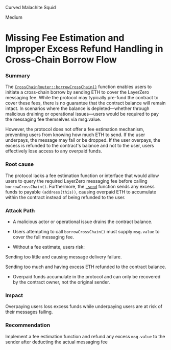 Curved Malachite Squid

Medium

# Missing Fee Estimation and Improper Excess Refund Handling in Cross-Chain Borrow Flow

### Summary
The [`CrossChainRouter::borrowCrossChain()`](https://github.com/sherlock-audit/2025-05-lend-audit-contest/blob/main/Lend-V2/src/LayerZero/CrossChainRouter.sol#L113) function enables users to initiate a cross-chain borrow by sending ETH to cover the LayerZero messaging fee. While the protocol may typically pre-fund the contract to cover these fees, there is no guarantee that the contract balance will remain intact. In scenarios where the balance is depleted—whether through malicious draining or operational issues—users would be required to pay the messaging fee themselves via msg.value.

However, the protocol does not offer a fee estimation mechanism, preventing users from knowing how much ETH to send. If the user underpays, the message may fail or be dropped. If the user overpays, the excess is refunded to the contract's balance and not to the user, users effectively lose access to any overpaid funds.

### Root cause
The protocol lacks a fee estimation function or interface that would allow users to query the required LayerZero messaging fee before calling `borrowCrossChain()`. Furthermore, the [`_send`](https://github.com/sherlock-audit/2025-05-lend-audit-contest/blob/main/Lend-V2/src/LayerZero/CrossChainRouter.sol#L820) function sends any excess funds to payable `(address(this))`, causing overpaid ETH to accumulate within the contract instead of being refunded to the user.

### Attack Path
- A malicious actor or operational issue drains the contract balance.

- Users attempting to call `borrowCrossChain()` must supply `msg.value` to cover the full messaging fee.

- Without a fee estimate, users risk:

Sending too little and causing message delivery failure.

Sending too much and having excess ETH refunded to the contract balance.

- Overpaid funds accumulate in the protocol and can only be recovered by the contract owner, not the original sender.


### Impact
Overpaying users loss excess funds while underpaying users are at risk of their messages failing.

### Recommendation
Implement a fee estimation function and refund any excess `msg.value` to the sender after deducting the actual messaging fee